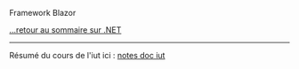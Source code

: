 Framework Blazor

[...retour au sommaire sur .NET](../intro.md)

--- 

Résumé du cours de l'iut ici : [notes doc iut](./resumeDuCours.md)

